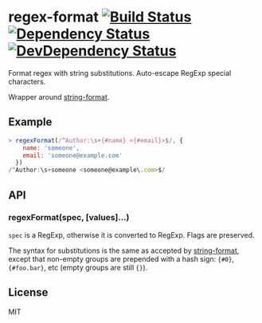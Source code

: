 # regex-format [![Build Status][travis-badge]][travis] [![Dependency Status][david-badge]][david] [![DevDependency Status][david-dev-badge]][david-dev]

[travis-badge]: https://travis-ci.org/eush77/regex-format.svg
[travis]: https://travis-ci.org/eush77/regex-format
[david-badge]: https://david-dm.org/eush77/regex-format.png
[david]: https://david-dm.org/eush77/regex-format
[david-dev-badge]: https://david-dm.org/eush77/regex-format/dev-status.png
[david-dev]: https://david-dm.org/eush77/regex-format#info=devDependencies

Format regex with string substitutions. Auto-escape RegExp special characters.

Wrapper around [string-format](https://www.npmjs.org/package/string-format).

## Example

```js
> regexFormat(/^Author:\s+{#name} <{#email}>$/, {
    name: 'someone',
    email: 'someone@example.com'
  })
/^Author:\s+someone <someone@example\.com>$/
```

## API

### regexFormat(spec, [values]...)

`spec` is a RegExp, otherwise it is converted to RegExp. Flags are preserved.

The syntax for substitutions is the same as accepted by [string-format](https://www.npmjs.org/package/string-format), except that non-empty groups are prepended with a hash sign: `{#0}`, `{#foo.bar}`, etc (empty groups are still `{}`).

## License

MIT